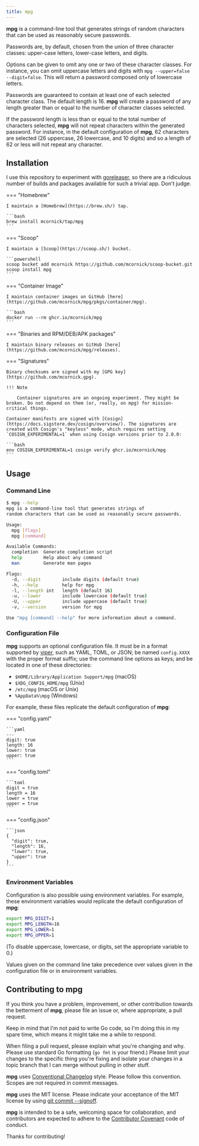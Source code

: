 ```yaml
---
title: mpg
---
```

__mpg__ is a command-line tool that generates strings of random characters that can be used as reasonably secure passwords.

Passwords are, by default, chosen from the union of three character classes: upper-case letters, lower-case letters, and digits.

Options can be given to omit any one or two of these character classes. For instance, you can omit uppercase letters and digits with `mpg --upper=false --digit=false`. This will return a password composed only of lowercase letters.

Passwords are guaranteed to contain at least one of each selected character class. The default length is 16. __mpg__ will create a password of any length greater than or equal to the number of character classes selected.

If the password length is less than or equal to the total number of characters selected, __mpg__ will not repeat characters within the generated password. For instance, in the default configuration of __mpg__, 62 characters are selected (26 uppercase, 26 lowercase, and 10 digits) and so a length of 62 or less will not repeat any character.

## Installation

I use this repository to experiment with [goreleaser](https://goreleaser.com/), so there are a ridiculous number of builds and packages available for such a trivial app. Don't judge.

=== "Homebrew"

    I maintain a [Homebrew](https://brew.sh/) tap.

    ```bash
    brew install mcornick/tap/mpg
    ```

=== "Scoop"

    I maintain a [Scoop](https://scoop.sh/) bucket.

    ```powershell
    scoop bucket add mcornick https://github.com/mcornick/scoop-bucket.git
    scoop install mpg
    ```

=== "Container Image"

    I maintain container images on GitHub [here](https://github.com/mcornick/mpg/pkgs/container/mpg).

    ```bash
    docker run --rm ghcr.io/mcornick/mpg
    ```

=== "Binaries and RPM/DEB/APK packages"

    I maintain binary releases on GitHub [here](https://github.com/mcornick/mpg/releases).

=== "Signatures"

    Binary checksums are signed with my [GPG key](https://github.com/mcornick.gpg).

    !!! Note

        Container signatures are an ongoing experiment. They might be broken. Do not depend on them (or, really, on mpg) for mission-critical things.

    Container manifests are signed with [Cosign](https://docs.sigstore.dev/cosign/overview/). The signatures are created with Cosign's "keyless" mode, which requires setting `COSIGN_EXPERIMENTAL=1` when using Cosign versions prior to 2.0.0:

    ```bash
    env COSIGN_EXPERIMENTAL=1 cosign verify ghcr.io/mcornick/mpg
    ```

## Usage

### Command Line

```bash
$ mpg --help
mpg is a command-line tool that generates strings of
random characters that can be used as reasonably secure passwords.

Usage:
  mpg [flags]
  mpg [command]

Available Commands:
  completion  Generate completion script
  help        Help about any command
  man         Generate man pages

Flags:
  -d, --digit        include digits (default true)
  -h, --help         help for mpg
  -l, --length int   length (default 16)
  -u, --lower        include lowercase (default true)
  -U, --upper        include uppercase (default true)
  -v, --version      version for mpg

Use "mpg [command] --help" for more information about a command.
```

### Configuration File

__mpg__ supports an optional configuration file. It must be in a format supported by [viper](https://github.com/spf13/viper), such as YAML, TOML, or JSON; be named `config.XXXX` with the proper format suffix; use the command line options as keys; and be located in one of these directories:

- `$HOME/Library/Application Support/mpg` (macOS)
- `$XDG_CONFIG_HOME/mpg` (Unix)
- `/etc/mpg` (macOS or Unix)
- `%AppData%\mpg` (Windows)

For example, these files replicate the default configuration of __mpg__:

=== "config.yaml"

    ```yaml
    ---
    digit: true
    length: 16
    lower: true
    upper: true
    ```

=== "config.toml"

    ```toml
    digit = true
    length = 16
    lower = true
    upper = true
    ```

=== "config.json"

    ```json
    {
      "digit": true,
      "length": 16,
      "lower": true,
      "upper": true
    }
    ```

### Environment Variables

Configuration is also possible using environment variables. For example, these environment variables would replicate the default configuration of __mpg__:

```sh
export MPG_DIGIT=1
export MPG_LENGTH=16
export MPG_LOWER=1
export MPG_UPPER=1
```

(To disable uppercase, lowercase, or digits, set the appropriate variable to 0.)

Values given on the command line take precedence over values given in the configuration file or in environment variables.

## Contributing to mpg

If you think you have a problem, improvement, or other contribution towards the betterment of __mpg__, please file an issue or, where appropriate, a pull request.

Keep in mind that I'm not paid to write Go code, so I'm doing this in my spare time, which means it might take me a while to respond.

When filing a pull request, please explain what you're changing and why. Please use standard Go formatting (`go fmt` is your friend.) Please limit your changes to the specific thing you're fixing and isolate your changes in a topic branch that I can merge without pulling in other stuff.

__mpg__ uses [Conventional Changelog](https://github.com/conventional-changelog/conventional-changelog-angular/blob/master/convention.md) style. Please follow this convention. Scopes are not required in commit messages.

__mpg__ uses the MIT license. Please indicate your acceptance of the MIT license by using [git commit --signoff](https://git-scm.com/docs/git-commit#Documentation/git-commit.txt--s).

__mpg__ is intended to be a safe, welcoming space for collaboration, and contributors are expected to adhere to the [Contributor Covenant](http://contributor-covenant.org) code of conduct.

Thanks for contributing!
